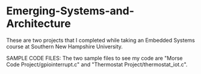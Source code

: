 # Emerging-Systems-and-Architecture

These are two projects that I completed while taking an Embedded Systems course at Southern New Hampshire University.

SAMPLE CODE FILES:
The two sample files to see my code are "Morse Code Project/gpiointerrupt.c" and "Thermostat Project/thermostat_iot.c".
